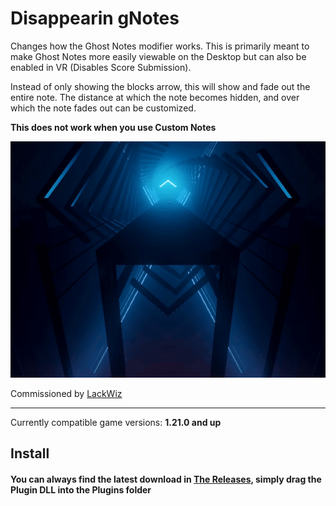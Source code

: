 # Disappearin gNotes

Changes how the Ghost Notes modifier works. This is primarily meant to make Ghost Notes more easily viewable on the Desktop but can also be enabled in VR (Disables Score Submission).

Instead of only showing the blocks arrow, this will show and fade out the entire note. The distance at which the note becomes hidden, and over which the note fades out can be customized.

**This does not work when you use Custom Notes**

![Preview](preview.gif)

Commissioned by [LackWiz]( https://twitter.com/LackWiz )

---

Currently compatible game versions: **1.21.0 and up**

## Install

#### You can always find the latest download in [The Releases](https://github.com/kinsi55/BeatSaber_DisappearingNotes/releases), simply drag the Plugin DLL into the Plugins folder